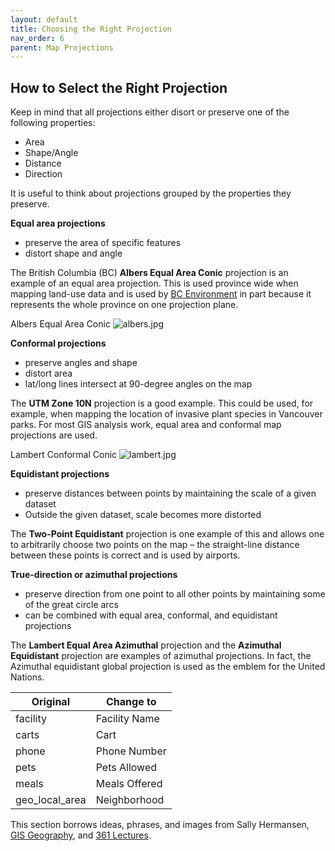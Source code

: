 ```yaml
---
layout: default
title: Choosing the Right Projection
nav_order: 6
parent: Map Projections
---
```


## How to Select the Right Projection

Keep in mind that all projections either disort or preserve one of the following properties:

-	Area
-	Shape/Angle 
-	Distance
-	Direction

It is useful to think about projections grouped by the properties they preserve.

**Equal area projections**

- preserve the area of specific features
- distort shape and angle

The British Columbia (BC) **Albers Equal Area Conic** projection is an example of an equal area projection. This is used province wide when mapping land-use data and is used by [BC Environment](https://ibis.geog.ubc.ca/~brian/Course.Notes/bceprojection.html) in part because it represents the whole province on one projection plane.

Albers Equal Area Conic
![albers.jpg](https://raw.githubusercontent.com/fiddleHeads/map-projections/master/images/albers.jpg)

**Conformal projections**

- preserve angles and shape
- distort area
- lat/long lines intersect at 90-degree angles on the map

The **UTM Zone 10N** projection is a good example. This could be used, for example, when mapping the location of invasive plant species in Vancouver parks.
For most GIS analysis work, equal area and conformal map projections are used. 

Lambert Conformal Conic
![lambert.jpg](https://raw.githubusercontent.com/fiddleHeads/map-projections/master/images/lambert.jpg)

**Equidistant projections**

- preserve distances between points by maintaining the scale of a given dataset
- Outside the given dataset, scale becomes more distorted

The **Two-Point Equidistant** projection is one example of this and allows one to arbitrarily choose two points on the map – the straight-line distance between these points is correct and is used by airports.

**True-direction or azimuthal projections**

- preserve direction from one point to all other points by maintaining some of the great circle arcs
- can be combined with equal area, conformal, and equidistant projections

The **Lambert Equal Area Azimuthal** projection and the **Azimuthal Equidistant** projection are examples of azimuthal projections. In fact, the Azimuthal equidistant global projection is used as the emblem for the United Nations.


| Original  | Change to |
| ------------- | ------------- |
| facility  | Facility Name |
| carts  | Cart |
| phone  | Phone Number |
| pets  | Pets Allowed |
| meals  | Meals Offered |
| geo_local_area  | Neighborhood |

This section borrows ideas, phrases, and images from Sally Hermansen, [GIS Geography](https://gisgeography.com/conic-projection-lambert-albers-polyconic/), and [361 Lectures](http://www.geography.hunter.cuny.edu/~jochen/GTECH361/lectures/).
